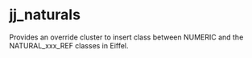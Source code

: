 # jj_naturals
Provides an override cluster to insert class between NUMERIC and the  NATURAL_xxx_REF classes in Eiffel.
